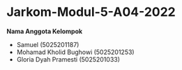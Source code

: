 # Jarkom-Modul-5-A04-2022

**Nama Anggota Kelompok**

- Samuel (5025201187)
- Mohamad Kholid Bughowi (5025201253)
- Gloria Dyah Pramesti (5025201033)
